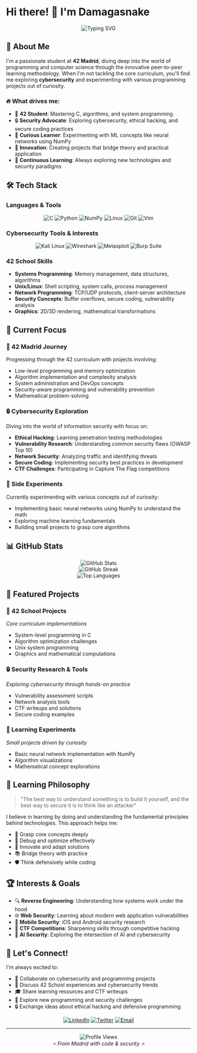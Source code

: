 # Hi there! 👋 I'm Damagasnake

<div align="center">
  <img src="https://readme-typing-svg.herokuapp.com?font=Fira+Code&weight=500&size=24&duration=3000&pause=1000&color=2F81F7&center=true&vCenter=true&width=600&lines=42+Madrid+Student+%F0%9F%9A%80;Cybersecurity+Passionate+%F0%9F%94%92;C+Programming+Enthusiast+%E2%9A%A1;Always+Learning+%F0%9F%A7%A0" alt="Typing SVG" />
</div>

## 🎯 About Me

I'm a passionate student at **42 Madrid**, diving deep into the world of programming and computer science through the innovative peer-to-peer learning methodology. When I'm not tackling the core curriculum, you'll find me exploring **cybersecurity** and experimenting with various programming projects out of curiosity.

### 🔥 What drives me:
- 🏫 **42 Student**: Mastering C, algorithms, and system programming
- 🔒 **Security Advocate**: Exploring cybersecurity, ethical hacking, and secure coding practices
- 🧠 **Curious Learner**: Experimenting with ML concepts like neural networks using NumPy
- 🚀 **Innovation**: Creating projects that bridge theory and practical application
- 🌱 **Continuous Learning**: Always exploring new technologies and security paradigms

## 🛠️ Tech Stack

### Languages & Tools
<div align="center">
  
![C](https://img.shields.io/badge/C-00599C?style=for-the-badge&logo=c&logoColor=white)
![Python](https://img.shields.io/badge/Python-3776AB?style=for-the-badge&logo=python&logoColor=white)
![NumPy](https://img.shields.io/badge/numpy-%23013243.svg?style=for-the-badge&logo=numpy&logoColor=white)
![Linux](https://img.shields.io/badge/Linux-FCC624?style=for-the-badge&logo=linux&logoColor=black)
![Git](https://img.shields.io/badge/Git-F05032?style=for-the-badge&logo=git&logoColor=white)
![Vim](https://img.shields.io/badge/VIM-%2311AB00.svg?style=for-the-badge&logo=vim&logoColor=white)

</div>

### Cybersecurity Tools & Interests
<div align="center">

![Kali Linux](https://img.shields.io/badge/Kali_Linux-557C94?style=for-the-badge&logo=kali-linux&logoColor=white)
![Wireshark](https://img.shields.io/badge/Wireshark-1679A7?style=for-the-badge&logo=wireshark&logoColor=white)
![Metasploit](https://img.shields.io/badge/Metasploit-ED1C24?style=for-the-badge&logo=metasploit&logoColor=white)
![Burp Suite](https://img.shields.io/badge/Burp_Suite-FF6633?style=for-the-badge&logo=burp-suite&logoColor=white)

</div>

### 42 School Skills
- **Systems Programming**: Memory management, data structures, algorithms
- **Unix/Linux**: Shell scripting, system calls, process management
- **Network Programming**: TCP/UDP protocols, client-server architecture
- **Security Concepts**: Buffer overflows, secure coding, vulnerability analysis
- **Graphics**: 2D/3D rendering, mathematical transformations

## 🎯 Current Focus

### 🏫 42 Madrid Journey
Progressing through the 42 curriculum with projects involving:
- Low-level programming and memory optimization
- Algorithm implementation and complexity analysis
- System administration and DevOps concepts
- Security-aware programming and vulnerability prevention
- Mathematical problem-solving

### 🔒 Cybersecurity Exploration
Diving into the world of information security with focus on:
- **Ethical Hacking**: Learning penetration testing methodologies
- **Vulnerability Research**: Understanding common security flaws (OWASP Top 10)
- **Network Security**: Analyzing traffic and identifying threats
- **Secure Coding**: Implementing security best practices in development
- **CTF Challenges**: Participating in Capture The Flag competitions

### 🧮 Side Experiments
Currently experimenting with various concepts out of curiosity:
- Implementing basic neural networks using NumPy to understand the math
- Exploring machine learning fundamentals
- Building small projects to grasp core algorithms

## 📊 GitHub Stats

<div align="center">
  <img src="https://github-readme-stats.vercel.app/api?username=Damagasnake&show_icons=true&theme=tokyonight&hide_border=true&count_private=true" alt="GitHub Stats" />
</div>

<div align="center">
  <img src="https://github-readme-streak-stats.herokuapp.com/?user=Damagasnake&theme=tokyonight&hide_border=true" alt="GitHub Streak" />
</div>

<div align="center">
  <img src="https://github-readme-stats.vercel.app/api/top-langs/?username=Damagasnake&layout=compact&theme=tokyonight&hide_border=true&langs_count=8" alt="Top Languages" />
</div>

## 🚀 Featured Projects

### 🏫 42 School Projects
*Core curriculum implementations*
- System-level programming in C
- Algorithm optimization challenges
- Unix system programming
- Graphics and mathematical computations

### 🔒 Security Research & Tools
*Exploring cybersecurity through hands-on practice*
- Vulnerability assessment scripts
- Network analysis tools
- CTF writeups and solutions
- Secure coding examples

### 🧠 Learning Experiments
*Small projects driven by curiosity*
- Basic neural network implementation with NumPy
- Algorithm visualizations
- Mathematical concept explorations

## 🌟 Learning Philosophy

> "The best way to understand something is to build it yourself, and the best way to secure it is to think like an attacker" 

I believe in learning by doing and understanding the fundamental principles behind technologies. This approach helps me:
- 🎯 Grasp core concepts deeply
- 🔧 Debug and optimize effectively
- 🚀 Innovate and adapt solutions
- 📚 Bridge theory with practice
- 🛡️ Think defensively while coding

## 🏆 Interests & Goals

- 🔍 **Reverse Engineering**: Understanding how systems work under the hood
- 🌐 **Web Security**: Learning about modern web application vulnerabilities
- 📱 **Mobile Security**: iOS and Android security research
- 🏅 **CTF Competitions**: Sharpening skills through competitive hacking
- 🤖 **AI Security**: Exploring the intersection of AI and cybersecurity

## 🤝 Let's Connect!

I'm always excited to:
- 👥 Collaborate on cybersecurity and programming projects
- 💬 Discuss 42 School experiences and cybersecurity trends
- 🎓 Share learning resources and CTF writeups
- 🚀 Explore new programming and security challenges
- 🔒 Exchange ideas about ethical hacking and defensive programming

<div align="center">
  
[![LinkedIn](https://img.shields.io/badge/LinkedIn-0077B5?style=for-the-badge&logo=linkedin&logoColor=white)](https://www.linkedin.com/in/david-martinez-gallego-098a48297/)
[![Twitter](https://img.shields.io/badge/Twitter-1DA1F2?style=for-the-badge&logo=twitter&logoColor=white)](https://twitter.com/your-handle)
[![Email](https://img.shields.io/badge/Email-D14836?style=for-the-badge&logo=gmail&logoColor=white)](mailto:damagasnake@gmail.com)

</div>

---

<div align="center">
  <img src="https://komarev.com/ghpvc/?username=Damagasnake&color=blueviolet&style=for-the-badge&label=Profile+Views" alt="Profile Views" />
</div>

<div align="center">
  <i>⭐ From Madrid with code & security ⭐</i>
</div> 
